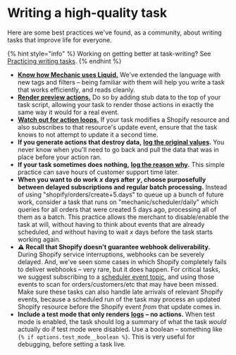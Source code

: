 # Writing a high-quality task

Here are some best practices we've found, as a community, about writing tasks that improve life for everyone.

{% hint style="info" %}
Working on getting better at task-writing? See [Practicing writing tasks](../resources/tutorials/practicing-writing-tasks.md).
{% endhint %}

* [**Know how Mechanic uses Liquid.**](../platform/liquid/) We've extended the language with new tags and filters – being familiar with them will help you write a task that works efficiently, and reads cleanly.
* [**Render preview actions.**](../core/tasks/previews/) Do so by adding stub data to the top of your task script, allowing your task to render those actions in exactly the same way it would for a real event.
* [**Watch out for action loops.**](https://docs.usemechanic.com/article/453-avoiding-action-loops) If your task modifies a Shopify resource and also subscribes to that resource's update event, ensure that the task knows to not attempt to update it a second time.
* **If you generate actions that destroy data,** [**log the original values**](../platform/liquid/tags/log.md)**.** You never know when you'll need to go back and pull the data that was in place before your action ran.
* **If your task sometimes does nothing,** [**log the reason why**](../platform/liquid/tags/log.md)**.** This simple practice can save hours of customer support time later.
* **When you want to do work** _**x**_ **days after** _**y**_**, choose purposefully between delayed subscriptions and regular batch processing.** Instead of using "shopify/orders/create+5.days" to queue up a bunch of future work, consider a task that runs on "mechanic/scheduler/daily" which queries for all orders that were created 5 days ago, processing all of them as a batch. This practice allows the merchant to disable/enable the task at will, without having to think about events that are already scheduled, and without having to wait _x_ days before the task starts working again.
* **⚠️ Recall that Shopify doesn't guarantee webhook deliverability.** During Shopify service interruptions, webhooks can be severely delayed. And, we've seen some cases in which Shopify completely fails to deliver webhooks – very rare, but it does happen. For critical tasks, we suggest subscribing to a [scheduler event topic](../platform/events/topics.md#scheduler), and using those events to scan for orders/customers/etc that may have been missed. Make sure these tasks can also handle late arrivals of relevant Shopify events, because a scheduled run of the task may process an updated Shopify resource before the Shopify event _from_ that update comes in.
* **Include a test mode that only renders** [**logs**](../core/tasks/code/log-objects.md) **– no actions.** When test mode is enabled, the task should log a summary of what the task _would_ actually do if test mode were disabled. Use a boolean – something like `{% if options.test_mode__boolean %}`. This is very useful for debugging, before setting a task live.

